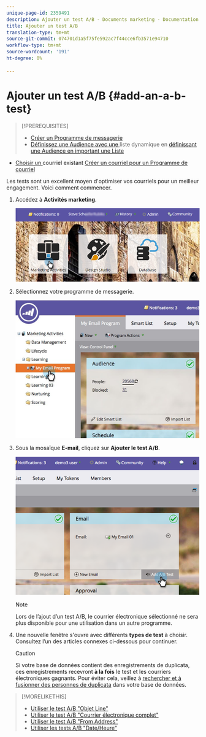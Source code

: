 ```yaml
---
unique-page-id: 2359491
description: Ajouter un test A/B - Documents marketing - Documentation du produit
title: Ajouter un test A/B
translation-type: tm+mt
source-git-commit: 074701d1a5f75fe592ac7f44cce6fb3571e94710
workflow-type: tm+mt
source-wordcount: '191'
ht-degree: 0%

---
```



# Ajouter un test A/B {#add-an-a-b-test}

>[!PREREQUISITES]
>
>* [Créer un Programme de messagerie](../../../../../product-docs/email-marketing/email-programs/creating-an-email-program/create-an-email-program.md)
>* [Définissez une Audience avec une ](../../../../../product-docs/email-marketing/email-programs/managing-people-in-email-programs/define-an-audience-with-a-smart-list.md) liste dynamique en  [définissant une Audience en important une Liste](../../../../../product-docs/email-marketing/email-programs/managing-people-in-email-programs/define-an-audience-by-importing-a-list.md)

   >
   >
* [Choisir un ](../../../../../product-docs/email-marketing/email-programs/email-program-actions/choose-an-existing-email.md) courriel existant  [Créer un courriel pour un Programme de courriel](../../../../../product-docs/email-marketing/email-programs/email-program-actions/create-an-email-for-an-email-program.md)

>



Les tests sont un excellent moyen d&#39;optimiser vos courriels pour un meilleur engagement. Voici comment commencer.

1. Accédez à **Activités marketing**.

   ![](assets/login-marketing-activities.png)

1. Sélectionnez votre programme de messagerie.

   ![](assets/selectemailprogram.jpg)

1. Sous la mosaïque **E-mail**, cliquez sur **Ajouter le test A/B**.

   ![](assets/image2014-9-12-14-3a39-3a29.png)

   >[!NOTE]
   >
   >Lors de l’ajout d’un test A/B, le courrier électronique sélectionné ne sera plus disponible pour une utilisation dans un autre programme.

1. Une nouvelle fenêtre s&#39;ouvre avec différents **types de test** à choisir. Consultez l’un des articles connexes ci-dessous pour continuer.

   >[!CAUTION]
   >
   >Si votre base de données contient des enregistrements de duplicata, ces enregistrements recevront **à la fois** le test et les courriers électroniques gagnants. Pour éviter cela, veillez à [rechercher et à fusionner des personnes de duplicata](http://docs.marketo.com/x/G4EI) dans votre base de données.

>[!MORELIKETHIS]
>
>* [Utiliser le test A/B &quot;Objet Line&quot;](use-subject-line-a-b-testing.md)
>* [Utiliser le test A/B &quot;Courrier électronique complet&quot;](use-whole-email-a-b-testing.md)
>* [Utiliser le test A/B &quot;From Address&quot;](use-from-address-a-b-testing.md)
>* [Utiliser les tests A/B &quot;Date/Heure&quot;](use-date-time-a-b-testing.md)

>



